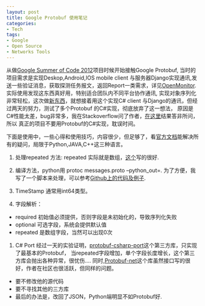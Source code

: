 ```yaml
---
layout: post
title: Google Protobuf 使用笔记
categories:
- Tech
tags:
- Google
- Open Source
- Networks Tools
---
```


从做[Google Summer of Code 2012](http://www.google-melange.com/gsoc/homepage/google/gsoc2012)项目时候开始接触Google Protobuf, 当时的项目需求是实现Deskop,Android,IOS mobile client 
与服务器Django实现通讯,发送一些验证消息，获取探测任务报文，返回Report一类需求，详见[OpenMonitor](http://www.openmonitor.org/). 实际使用发现这东西真好用，特别适合团队内不同平台协作通讯,
实现对象序列化非常轻松，这次做[新东西](https://github.com/chemistryTools)，就想接着用这个实现C# client 与Django的通讯，但经过两天的努力，测试了多个Protobuf 的C#实现，彻底放弃了这一想法，
原因是C#性能太差，bug非常多，我在Stackoverflow问了作者，[在这里](http://stackoverflow.com/questions/13469452/overflowexception-and-endofstreamexception-in-protobuf-net)结果答非所问，所以
真正的项目不要用Protobuf的C#实现，耽误时间。

下面是使用中，一些心得和使用技巧，内容很少，但足够了，看[官方文档](https://code.google.com/p/protobuf/)能解决所有的疑问，局限于Python,JAVA,C++这三种语言。

1. 处理repeated 方法: repeated 实际就是数组，[这个](http://honghao460886.iteye.com/blog/1537553)写的很好.

1. 编译方法，python用
    protoc messages.proto –python_out=.
为了方便，我写了一个脚本来处理，可以参考[Github上的代码及例子](https://github.com/chemistryTools/ChemCommon).

1. TimeStamp 通常用int64类型。

1. 字段解析：
  - required 初始值必须提供，否则字段是未初始化的，导致序列化失败
  - optional 可选字段，系统会提供默认值
  - repeated 是数组字段，当然可以出现0次

1. C# Port
经过一天的实验证明，[protobuf-csharp-port](https://code.google.com/p/protobuf-csharp-port/)这个第三方库，只实现了最基本的Protobuf，
当repeated字段增加，单个字段长度增长，这个第三方库会抛出各种异常，很忧伤…. 同时,[Protobuf-net](code.google.com/p/protobuf-net)这个库虽然接口写的很好，作者在社区也很活跃，但同样的问题。
  - 要不修改他的源代码
  - 要不寻找其他的三方库
  - 最后的办法是，改回了JSON，Python端明显不如Protobuf好.


